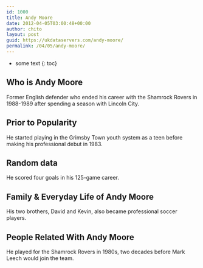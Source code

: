 ```yaml
---
id: 1000
title: Andy Moore
date: 2012-04-05T03:00:48+00:00
author: chito
layout: post
guid: https://ukdataservers.com/andy-moore/
permalink: /04/05/andy-moore/
---
```


* some text
{: toc}


## Who is  Andy Moore
                  
                  
                  
Former English defender who ended his career with the Shamrock Rovers in 1988-1989 after spending a season with Lincoln City.
                  
                
                
                
## Prior to Popularity 
                  
                  
                  
He started playing in the Grimsby Town youth system as a teen before making his professional debut in 1983.
                  
                
                
                
## Random data 
                  
                  
                  
He scored four goals in his 125-game career.
                  
                
                
                
## Family & Everyday Life of Andy Moore
                  
                  
                  
His two brothers, David and Kevin, also became professional soccer players.
                  
                
                
                
## People Related With  Andy Moore
                  
                  
                  
He played for the Shamrock Rovers in 1980s, two decades before Mark Leech would join the team.
                  
                
              
            
          
          
          
    
    
  

